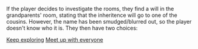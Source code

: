 If the player decides to investigate the rooms, they find a will in the grandparents' room, stating that the inheritence will go to one of the cousins. 
However, the name has been smudged/blurred out, so the player doesn't know who it is. They then have two choices:

[Keep exploring]() 
[Meet up with everyone]()